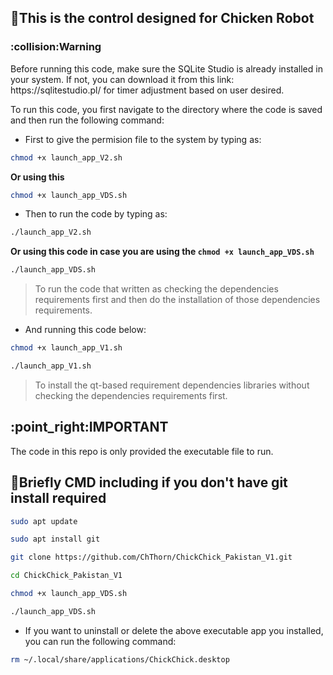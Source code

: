 ## :hammer:This is the control designed for Chicken Robot

<h3>:collision:Warning</h3> Before running this code, make sure the SQLite Studio is already installed in your system. If not, you can download it from this link: https://sqlitestudio.pl/ for timer adjustment based on user desired.

To run this code, you first navigate to the directory where the code is saved and then run the following command:

- First to give the permision file to the system by typing as:
```bash
chmod +x launch_app_V2.sh
```

**Or using this**

```bash
chmod +x launch_app_VDS.sh
```
- Then to run the code by typing as:

```bash
./launch_app_V2.sh
```
**Or using this code in case you are using the ```chmod +x launch_app_VDS.sh```**

```bash
./launch_app_VDS.sh
```
>To run the code that written as checking the dependencies requirements first and then do the installation of those dependencies requirements.

- And running this code below:
```bash
chmod +x launch_app_V1.sh
```
```bash
./launch_app_V1.sh
```
>To install the qt-based requirement dependencies libraries without checking the dependencies requirements first.

<h2>:point_right:IMPORTANT</h2> The code in this repo is only provided the executable file to run.

## :bookmark_tabs:Briefly CMD including if you don't have git install required
```bash
sudo apt update
```
```bash
sudo apt install git
```
```bash
git clone https://github.com/ChThorn/ChickChick_Pakistan_V1.git
```
```bash
cd ChickChick_Pakistan_V1
```
```bash
chmod +x launch_app_VDS.sh
```
```bash
./launch_app_VDS.sh
```
- If you want to uninstall or delete the above executable app you installed, you can run the following command:
```bash
rm ~/.local/share/applications/ChickChick.desktop
```
